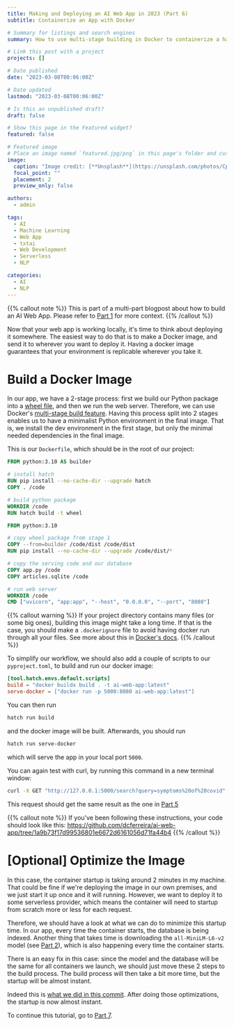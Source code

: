 ```yaml
---
title: Making and Deploying an AI Web App in 2023 (Part 6)
subtitle: Containerize an App with Docker

# Summary for listings and search engines
summary: How to use multi-stage building in Docker to containerize a hatch project with a web app.

# Link this post with a project
projects: []

# Date published
date: "2023-03-08T00:06:00Z"

# Date updated
lastmod: "2023-03-08T00:06:00Z"

# Is this an unpublished draft?
draft: false

# Show this page in the Featured widget?
featured: false

# Featured image
# Place an image named `featured.jpg/png` in this page's folder and customize its options here.
image:
  caption: "Image credit: [**Unsplash**](https://unsplash.com/photos/CpkOjOcXdUY)"
  focal_point: ""
  placement: 2
  preview_only: false

authors:
  - admin

tags:
  - AI
  - Machine Learning
  - Web App
  - txtai
  - Web Development
  - Serverless
  - NLP

categories:
  - AI
  - NLP
---
```


{{% callout note %}}
This is part of a multi-part blogpost about how to build an AI Web App.
Please refer to [Part 1](/post/2023-03-01-ai-web-app) for more context.
{{% /callout %}}

Now that your web app is working locally, it's time to think about deploying it somewhere.
The easiest way to do that is to make a Docker image, and send it to wherever you want to deploy it.
Having a docker image guarantees that your environment is replicable wherever you take it.

# Build a Docker Image

In our app, we have a 2-stage process: first we build our Python package into a [wheel file](https://pythonwheels.com/),
and then we run the web server.
Therefore, we can use Docker's [multi-stage build feature](https://docs.docker.com/build/building/multi-stage/).
Having this process split into 2 stages enables us to have a minimalist Python environment in the final image.
That is, we install the dev environment in the first stage, but only the minimal needed dependencies in the final image.

This is our `Dockerfile`, which should be in the root of our project:

```Dockerfile
FROM python:3.10 AS builder

# install hatch
RUN pip install --no-cache-dir --upgrade hatch
COPY . /code

# build python package
WORKDIR /code
RUN hatch build -t wheel

FROM python:3.10

# copy wheel package from stage 1
COPY --from=builder /code/dist /code/dist
RUN pip install --no-cache-dir --upgrade /code/dist/*

# copy the serving code and our database
COPY app.py /code
COPY articles.sqlite /code

# run web server
WORKDIR /code
CMD ["uvicorn", "app:app", "--host", "0.0.0.0", "--port", "8080"]

```

{{% callout warning %}}
If your project directory contains many files (or some big ones), building this image might take a long time.
If that is the case, you should make a `.dockerignore` file to avoid having docker run through all your files.
See more about this in [Docker's docs](https://docs.docker.com/engine/reference/builder/#dockerignore-file).
{{% /callout %}}

To simplify our workflow, we should also add a couple of scripts to our `pyproject.toml`, to build and run our
docker image:

```toml
[tool.hatch.envs.default.scripts]
build = "docker buildx build . -t ai-web-app:latest"
serve-docker = ["docker run -p 5000:8080 ai-web-app:latest"]
```

You can then run

```bash
hatch run build
```

and the docker image will be built.
Afterwards, you should run

```bash
hatch run serve-docker
```

which will serve the app in your local port `5000`.

You can again test with curl, by running this command in a new terminal window:

```bash
curl -X GET "http://127.0.0.1:5000/search?query=symptoms%20of%20covid"
```

This request should get the same result as the one in [Part 5](/post/2023-03-05-ai-web-app)

{{% callout note %}}
If you've been following these instructions, your code should look like this:
https://github.com/dcferreira/ai-web-app/tree/1a9b73f17d99536801e6672d6161056d71fa44b4
{{% /callout %}}

# \[Optional\] Optimize the Image

In this case, the container startup is taking around 2 minutes in my machine.
That could be fine if we're deploying the image in our own premises, and we just start it up once and it will running.
However, we want to deploy it to some serverless provider, which means the container will need to startup
from scratch more or less for each request.

Therefore, we should have a look at what we can do to minimize this startup time.
In our app, every time the container starts, the database is being indexed.
Another thing that takes time is downloading the `all-MiniLM-L6-v2` model (see [Part 2](/post/2023-03-02-ai-web-app)),
which is also happening every time the container starts.

There is an easy fix in this case: since the model and the database will be the same for all containers
we launch, we should just move these 2 steps to the build process.
The build process will then take a bit more time, but the startup will be almost instant.

Indeed this is [what we did in this commit](https://github.com/dcferreira/ai-web-app/commit/92099b561bc4e8db3d567244cebf2e7eb1a2df56).
After doing those optimizations, the startup is now almost instant.

To continue this tutorial, go to [Part 7](/post/2023-03-07-ai-web-app).
